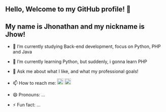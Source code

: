 ## Hello, Welcome to my GitHub profile! 👋
## My name is Jhonathan and my nickname is Jhow!


- 🔭 I’m currently studying Back-end development, focus on Python, PHP and Java
- 🌱 I’m currently learning Python, but suddenly, i gonna learn PHP
- 💬 Ask me about what I like, and what my professional goals!
- 📫 How to reach me: 
           <a href="https://www.linkedin.com/in/jhonathan-gois-7700a7219/" target="_blank"><img height=20px width=20px src="https://cdn.jsdelivr.net/gh/devicons/devicon/icons/linkedin/linkedin-original.svg" target="_blank"></a> 
           <a href="https://www.facebook.com/jhonathan.gois/" target="_blank"><img height=20px width=20px src="https://cdn.jsdelivr.net/gh/devicons/devicon/icons/facebook/facebook-original.svg" target="_blank"></a>
          
          
- 😄 Pronouns: ...
- ⚡ Fun fact: ...

